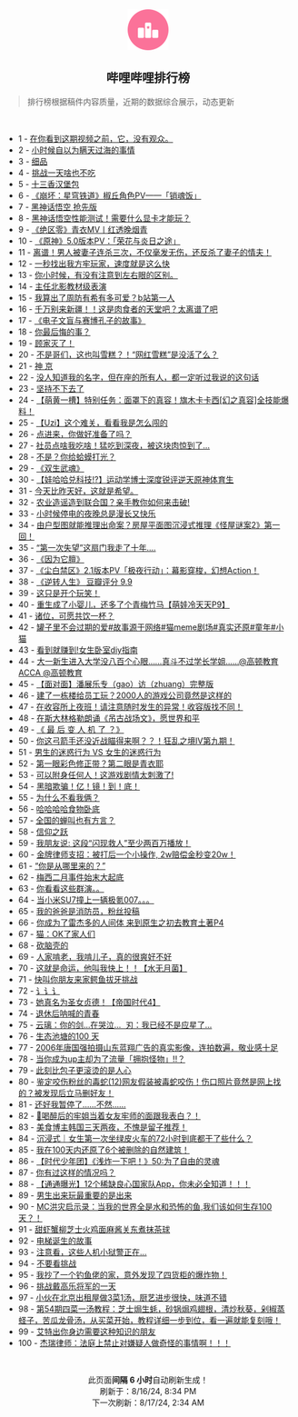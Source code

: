 <div align="center">
    <img src="./assets/icon_rank.png" alt="logo" />
    <h2>哔哩哔哩排行榜</h>
</div>

> 排行榜根据稿件内容质量，近期的数据综合展示，动态更新

<br />

<ul><li><span>1 - <a href=https://www.bilibili.com/BV1Nw4m1k7Mk>在你看到这期视频之前，它，没有观众。</a></span></li><li><span>2 - <a href=https://www.bilibili.com/BV1WZY6ewESD>小时候自以为瞒天过海的事情</a></span></li><li><span>3 - <a href=https://www.bilibili.com/BV1tm42137zL>细品</a></span></li><li><span>4 - <a href=https://www.bilibili.com/BV1af421q7tU>挑战一天啥也不吃</a></span></li><li><span>5 - <a href=https://www.bilibili.com/BV1DE4m1R7ac>十三香汉堡包</a></span></li><li><span>6 - <a href=https://www.bilibili.com/BV1ar421K7Wn>《崩坏：星穹铁道》椒丘角色PV——「销魂饭」</a></span></li><li><span>7 - <a href=https://www.bilibili.com/BV11f421q79P>黑神话悟空&nbsp;抢先版</a></span></li><li><span>8 - <a href=https://www.bilibili.com/BV181421876C>黑神话悟空性能测试！需要什么显卡才能玩？</a></span></li><li><span>9 - <a href=https://www.bilibili.com/BV11S421X7hy>《绝区零》青衣MV丨红透晚烟青</a></span></li><li><span>10 - <a href=https://www.bilibili.com/BV1ZZ421T77q>《原神》5.0版本PV：「荣花与炎日之途」</a></span></li><li><span>11 - <a href=https://www.bilibili.com/BV1RE421w7bT>离谱！男人被妻子连杀三次，不仅毫发无伤，还反杀了妻子的情夫！</a></span></li><li><span>12 - <a href=https://www.bilibili.com/BV1kr421K7V1>一秒找出我方牢玩家，速度就是这么快</a></span></li><li><span>13 - <a href=https://www.bilibili.com/BV182421Z7FL>你小时候，有没有注意到左右眼的区别。</a></span></li><li><span>14 - <a href=https://www.bilibili.com/BV1fH4y1F7Mc>主任北影教材级表演</a></span></li><li><span>15 - <a href=https://www.bilibili.com/BV1Tf421i7CV>我算出了周防有希有多可爱？b站第一人</a></span></li><li><span>16 - <a href=https://www.bilibili.com/BV1bi421h7hh>千万别来新疆！！这是肉食者的天堂吧？太离谱了吧</a></span></li><li><span>17 - <a href=https://www.bilibili.com/BV1FuYCeYEUi>《电子文盲与赛博孔子的故事》</a></span></li><li><span>18 - <a href=https://www.bilibili.com/BV1eT42167oU>你最后悔的事？</a></span></li><li><span>19 - <a href=https://www.bilibili.com/BV1fi421h7y4>顾家灭了！</a></span></li><li><span>20 - <a href=https://www.bilibili.com/BV1AT421r7fM>不是哥们，这也叫雪糕？！“网红雪糕”是没活了么？</a></span></li><li><span>21 - <a href=https://www.bilibili.com/BV1pJexeREvU>神&nbsp;京</a></span></li><li><span>22 - <a href=https://www.bilibili.com/BV1oZ421N76b>没人知道我的名字，但在座的所有人，都一定听过我说的这句话</a></span></li><li><span>23 - <a href=https://www.bilibili.com/BV1vE421F7vD>坚持不下去了</a></span></li><li><span>24 - <a href=https://www.bilibili.com/BV1pr421K7om>【萌黄一槽】特别任务：面罩下的真容！旗木卡卡西[幻之真容]全技能爆料！</a></span></li><li><span>25 - <a href=https://www.bilibili.com/BV1xn4y1f7K8>【Uzi】这个难关，看看我是怎么闯的</a></span></li><li><span>26 - <a href=https://www.bilibili.com/BV1Xm421g7Z8>点进来，你做好准备了吗？</a></span></li><li><span>27 - <a href=https://www.bilibili.com/BV16z421i7Vr>社员点啥我吃啥！猛吃到深夜，被这块肉惊到了…</a></span></li><li><span>28 - <a href=https://www.bilibili.com/BV1EnYme6EUV>不是？你给蛤蟆打光？</a></span></li><li><span>29 - <a href=https://www.bilibili.com/BV1tW42197Mx>《双生武魂》</a></span></li><li><span>30 - <a href=https://www.bilibili.com/BV1vz421B7tj>【娃哈哈兑科技!?】运动学博士深度锐评逆天原神体育生</a></span></li><li><span>31 - <a href=https://www.bilibili.com/BV1Ci421h7UU>今天比昨天好，这就是希望。</a></span></li><li><span>32 - <a href=https://www.bilibili.com/BV1CS421X7dd>农业造谣造到联合国？亲手教你如何来击破!</a></span></li><li><span>33 - <a href=https://www.bilibili.com/BV1cS421d7TQ>小时候停电的夜晚总是漫长又快乐</a></span></li><li><span>34 - <a href=https://www.bilibili.com/BV1P9YSedEW5>由户型图就能推理出命案？房屋平面图沉浸式推理《怪屋谜案2》第一回！</a></span></li><li><span>35 - <a href=https://www.bilibili.com/BV1rw4m1r7Mf>“第一次失望”这扇门我走了十年....</a></span></li><li><span>36 - <a href=https://www.bilibili.com/BV17M4m117Z8>《因为它膻》</a></span></li><li><span>37 - <a href=https://www.bilibili.com/BV1hr421M7pJ>《尘白禁区》2.1版本PV「极夜行动」：幕影穿梭，幻想Action！</a></span></li><li><span>38 - <a href=https://www.bilibili.com/BV1RE421w7QX>《逆转人生》&nbsp;豆瓣评分&nbsp;9.9</a></span></li><li><span>39 - <a href=https://www.bilibili.com/BV1f4421U7e6>这只是开个玩笑！</a></span></li><li><span>40 - <a href=https://www.bilibili.com/BV1Ty411q72T>重生成了小婴儿，还多了个青梅竹马【萌娃冷天天P9】</a></span></li><li><span>41 - <a href=https://www.bilibili.com/BV1Ai421a7U6>诸位，可愿共饮一杯？</a></span></li><li><span>42 - <a href=https://www.bilibili.com/BV1jLYCetEzv>罐子里不会过期的爱#故事源于网络#猫meme剧场#真实还原#童年#小猫</a></span></li><li><span>43 - <a href=https://www.bilibili.com/BV1ib421J76W>看到就赚到!女生卧室diy指南</a></span></li><li><span>44 - <a href=https://www.bilibili.com/BV1rr421M7dz>大一新生进入大学没八百个心眼……真斗不过学长学姐……@高顿教育ACCA&nbsp;@高顿教育</a></span></li><li><span>45 - <a href=https://www.bilibili.com/BV1fW42197Bb>【面对面】潘展乐专（gao）访（zhuang）完整版</a></span></li><li><span>46 - <a href=https://www.bilibili.com/BV1Uy411i7ra>建了一栋楼给员工玩？2000人的游戏公司竟然是这样的</a></span></li><li><span>47 - <a href=https://www.bilibili.com/BV1CZ421T7vu>在收容所上夜班！请注意随时发生的异常！收容版找不同！</a></span></li><li><span>48 - <a href=https://www.bilibili.com/BV1UH4y1c7KG>在斯大林格勒朗诵《吊古战场文》，愿世界和平</a></span></li><li><span>49 - <a href=https://www.bilibili.com/BV1sH4y1c7W2>《&nbsp;最&nbsp;后&nbsp;变&nbsp;人&nbsp;机&nbsp;了&nbsp;？》</a></span></li><li><span>50 - <a href=https://www.bilibili.com/BV1K1421t7vp>你这弓箭手还没近战瞄得来啊？？！狂乱之境IV第九期！</a></span></li><li><span>51 - <a href=https://www.bilibili.com/BV1DW42197zc>男生的迷惑行为&nbsp;VS&nbsp;女生的迷惑行为</a></span></li><li><span>52 - <a href=https://www.bilibili.com/BV1RE4m1R7C6>第一眼彩色修正带？第二眼是青衣耶</a></span></li><li><span>53 - <a href=https://www.bilibili.com/BV1WW421975z>可以附身任何人！这游戏剧情太刺激了!</a></span></li><li><span>54 - <a href=https://www.bilibili.com/BV1Ei421a7fN>黑暗欺骗！亿！镜！到！底！</a></span></li><li><span>55 - <a href=https://www.bilibili.com/BV1Kr421M7mu>为什么不看我俩？</a></span></li><li><span>56 - <a href=https://www.bilibili.com/BV1Ti421a7Jx>哈哈哈哈食物卧底</a></span></li><li><span>57 - <a href=https://www.bilibili.com/BV1yr421K7LC>全国的蝉叫也有方言？</a></span></li><li><span>58 - <a href=https://www.bilibili.com/BV1j9Yre9ECj>信仰之跃</a></span></li><li><span>59 - <a href=https://www.bilibili.com/BV1zZ421N71u>我朋友说:&nbsp;这段“闪现救人”至少两百万播放！</a></span></li><li><span>60 - <a href=https://www.bilibili.com/BV1LH4y1c7qF>金牌律师支招：被打后一个小操作,&nbsp;2w赔偿金秒变20w！</a></span></li><li><span>61 - <a href=https://www.bilibili.com/BV1xzvGetEsh>“你是从哪里来的？”</a></span></li><li><span>62 - <a href=https://www.bilibili.com/BV1B2421Z7xZ>梅西二月事件始末大起底</a></span></li><li><span>63 - <a href=https://www.bilibili.com/BV18feneXEYx>你看看这些群演。。</a></span></li><li><span>64 - <a href=https://www.bilibili.com/BV1MU411S7Gv>当小米SU7撞上一辆极氪007。。。</a></span></li><li><span>65 - <a href=https://www.bilibili.com/BV1E14218748>我的爸爸是消防员，粉丝投稿</a></span></li><li><span>66 - <a href=https://www.bilibili.com/BV14m421372z>你成为了雷杰多的人间体&nbsp;来到原生之初去教育土著P4</a></span></li><li><span>67 - <a href=https://www.bilibili.com/BV1sz421i7V6>猫：OK了家人们</a></span></li><li><span>68 - <a href=https://www.bilibili.com/BV1zT42167mA>砍脑壳的</a></span></li><li><span>69 - <a href=https://www.bilibili.com/BV1Hr421K7LQ>人家啃老，我啃儿子，真的很爽好不好</a></span></li><li><span>70 - <a href=https://www.bilibili.com/BV1vy411i71g>这就是命运，他叫我快上！！【水无月菌】</a></span></li><li><span>71 - <a href=https://www.bilibili.com/BV1Rb421E7hN>快叫你朋友来家鳄鱼拔牙挑战</a></span></li><li><span>72 - <a href=https://www.bilibili.com/BV1Cy411e77i>讠讠讠</a></span></li><li><span>73 - <a href=https://www.bilibili.com/BV1cS421d7fZ>她真名为圣女贞德！【帝国时代4】</a></span></li><li><span>74 - <a href=https://www.bilibili.com/BV1Wx4y147NB>退休后呐喊的青春</a></span></li><li><span>75 - <a href=https://www.bilibili.com/BV13y411v7zW>云璃：你的剑…在哭泣…&nbsp;&nbsp;刃：我已经不是应星了…</a></span></li><li><span>76 - <a href=https://www.bilibili.com/BV1ib421J76R>生态池塘的100&nbsp;天</a></span></li><li><span>77 - <a href=https://www.bilibili.com/BV1jE421w7V7>2006年唐国强拍摄山东蓝翔广告的真实影像，连拍数遍，敬业感十足</a></span></li><li><span>78 - <a href=https://www.bilibili.com/BV1Cr421K7XP>当你成为up主却为了流量「拥抱怪物」!!？</a></span></li><li><span>79 - <a href=https://www.bilibili.com/BV1q1421t7wN>此刻比包子更滚烫的是人心</a></span></li><li><span>80 - <a href=https://www.bilibili.com/BV1G1421871N>鉴定咬伤粉丝的毒蛇(12)网友假装被毒蛇咬伤！伤口照片竟然是网上找的？被发现后立马删好友！</a></span></li><li><span>81 - <a href=https://www.bilibili.com/BV13b42177CN>还好我暂停了……不然……</a></span></li><li><span>82 - <a href=https://www.bilibili.com/BV1XE4m1R7Aw>🥵喝醉后的牢姐当着女友牢师的面跟我表白？！</a></span></li><li><span>83 - <a href=https://www.bilibili.com/BV1MT421r76G>美食博主韩国三天两夜，不愧是留子推荐！</a></span></li><li><span>84 - <a href=https://www.bilibili.com/BV14H4y1c7QM>沉浸式｜女生第一次坐绿皮火车的72小时到底都干了些什么？</a></span></li><li><span>85 - <a href=https://www.bilibili.com/BV1V142187wt>我在100天内还原了6个被删除的自然建筑！</a></span></li><li><span>86 - <a href=https://www.bilibili.com/BV1Mf421i7tB>【时代少年团】《浅炸一下吧！》50:为了自由的灵魂</a></span></li><li><span>87 - <a href=https://www.bilibili.com/BV1rZ421N7Lv>你有过这样的情况吗？</a></span></li><li><span>88 - <a href=https://www.bilibili.com/BV1Sf421v7Bi>【通通曝光】12个稀缺良心国家队App，你未必全知道！！！</a></span></li><li><span>89 - <a href=https://www.bilibili.com/BV1n8etedEsK>男生出来玩最重要的是出来</a></span></li><li><span>90 - <a href=https://www.bilibili.com/BV14Z421N7T3>MC洪灾启示录：当我的世界全是水和恐怖的鱼,我们该如何生存100天？！</a></span></li><li><span>91 - <a href=https://www.bilibili.com/BV1NE4m1d7nf>甜虾蟹柳芝士火鸡面麻酱关东煮抹茶球</a></span></li><li><span>92 - <a href=https://www.bilibili.com/BV1hz421i782>电梯诞生的故事</a></span></li><li><span>93 - <a href=https://www.bilibili.com/BV1ar421K76Z>注意看，这些人机小狱警正在...</a></span></li><li><span>94 - <a href=https://www.bilibili.com/BV1jE421w7SZ>不要看挑战</a></span></li><li><span>95 - <a href=https://www.bilibili.com/BV1pb42177PS>我抄了一个钓鱼佬的家，意外发现了四货柜的爆炸物！</a></span></li><li><span>96 - <a href=https://www.bilibili.com/BV12f421v74S>挑战戴高乐将军的一天</a></span></li><li><span>97 - <a href=https://www.bilibili.com/BV1mZ421T7wj>小伙在北京出租屋做3菜1汤，厨艺进步很快，味道不错</a></span></li><li><span>98 - <a href=https://www.bilibili.com/BV1RM4m1y7w3>第54期四菜一汤教程：芝士焗生蚝，砂锅焗鸡翅根，清炒秋葵，剁椒蒸蛏子，苦瓜龙骨汤，从买菜开始，教程详细一步到位，看一遍就能复刻哦！</a></span></li><li><span>99 - <a href=https://www.bilibili.com/BV12y411i74V>艾特出你身边需要这种知识的朋友</a></span></li><li><span>100 - <a href=https://www.bilibili.com/BV1WU411U7iC>杰瑞律师：法庭上禁止对嫌疑人做奇怪的事情啊！！！</a></span></li></ul>

<br />

<p align=center>此页面<b>间隔 6 小时</b>自动刷新生成！<br>刷新于：8/16/24, 8:34 PM<br>下一次刷新：8/17/24, 2:34 AM</p>